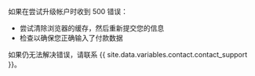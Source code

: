 如果在尝试升级帐户时收到 500 错误：
  - 尝试清除浏览器的缓存，然后重新提交您的信息
  - 检查以确保您正确输入了付款数据

如果仍无法解决错误，请联系 {{ site.data.variables.contact.contact_support }}。
